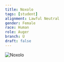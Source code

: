 ```yaml
---
title: Noxolo
tags: [student]
alignment: Lawful Neutral
gender: Female
race: Human
role: Auger
branch: U
draft: false
---
```

![Noxolo](../../images/noxolo.png)

